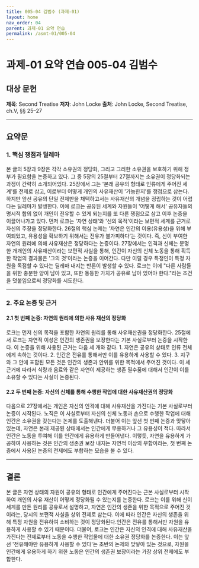 ```yaml
---
title: 005-04 김범수 (과제-01)
layout: home
nav_order: 04
parent: 과제-01 요약 연습
permalink: /asmt-01/005-04
---
```


# 과제-01 요약 연습 005-04 김범수

## 대상 문헌  
**제목**: Second Treatise 
**저자**: John Locke
**출처**: John Locke, Second Treatise, ch.V, §§ 25–27

---

## 요약문  

### 1. 핵심 쟁점과 딜레마  
본 글의 5장과 9장은 각각 소유권의 정당화, 그리고 그러한 소유권을 보호하기 위해 정부가 필요함을 논증하고 있다. 그 중 5장의 25절부터 27절까지는 소유권이 정당화되는 과정이 간략히 소개되어있다. 25장에서 그는 '본래 공유의 형태로 인류에게 주어진 세계'를 전제로 삼고, 이로부터 어떻게 개인의 사유재산이 '가능한지'를 쟁점으로 삼는다. 하지만 앞선 공유의 단일 전제만을 채택하고서는 사유재산의 개념을 정립하는 것이 어렵다는 딜레마가 발생한다. 이에 로크는 공유된 세계와 자원들이 '어떻게 해서' 공유자들의 명시적 합의 없이 개인이 전유할 수 있게 되는지를 또 다른 쟁점으로 삼고 이후 논증을 이끌어나가고 있다. 먼저 로크는 '자연 상태'와 '신의 목적'이라는 보편적 세계를 근거로 자신의 주장을 정당화한다. 26절의 핵심 논제는 '자연은 인간의 이용(유용성)을 위해 부여되었고, 유용성을 확보하기 위해서는 전유가 불가피하다'는 것이다. 즉, 신이 부여한 자연의 원리에 의해 사유재산은 정당하다는 논증이다. 27장에서는 인격과 신체는 분명한 개개인의 사유재산이라는 보편적 사실을 통해, 인간이 자신의 신체 노동을 통해 획득한 작업의 결과물은 '그의 것'이라는 논증을 이어간다. 다만 이럴 경우 특정인이 특정 자원을 독점할 수 있다는 딜레마 내지는 반론이 발생할 수 있다. 로크는 이에 "다른 사람들을 위한 충분한 양이 남아 있고, 또한 동등한 가치가 공유로 남아 있어야 한다."라는 조건을 덧붙임으로써 정당화를 시도한다.

---

### 2. 주요 논증 및 근거  

#### 2.1 첫 번째 논증: 자연의 원리에 의한 사유 재산의 정당화

로크는 먼저 신의 목적을 포함한 자연의 원리를 통해 사유재산권을 정당화한다. 25절에서 로크는 자연적 이성은 인간의 생존권을 보장한다는 기본 사실로부터 논증을 시작한다. 이 논증을 위해 사용된 근거는 다음 세 개와 같다. 1. 자연은 공유의 상태로 인류 전체에게 속하는 것이다. 2. 인간은 전유를 통해서만 이를 유용하게 사용할 수 있다. 3. 지구와 그 안에 포함된 모든 것은 인간의 생존과 안위를 위한 목적에서 주어진 것이다. 이 세 근거에 따라서 식량과 음료와 같은 자연이 제공하는 생존 필수품에 대해서 인간이 이를 소유할 수 있다는 사실이 논증된다.

#### 2.2 두 번째 논증: 자신의 신체를 통해 수행한 작업에 대한 사유재산권의 정당화
다음으로 27장에서는 개인은 자신의 인격에 대해 사유재산을 가진다는 기본 사실로부터 논증이 시작된다. 노직은 이 사실로부터 자신의 신체 노동과 손으로 수행한 작업에 대해 인간은 소유권을 갖는다는 논제를 도출해낸다. 더불어 이는 앞선 첫 번째 논증과 맞닿아있는데, 자연은 본래 제공된 상태에서는 인간에게 무용하거나 그 유용성이 적다. 따라서 인간은 노동을 투여해 이를 인간에게 유용하게 만들어낸다. 이렇듯, 자연을 유용하게 가공하여 사용하는 것은 인간의 생존권 보장 내지는 자연적 이상의 부합이라는, 첫 번째 논증에서 사용된 논증의 전제에도 부합하는 모습을 볼 수 있다.

---

## 결론  
본 글은 자연 상태의 자원이 공유의 형태로 인간에게 주어진다는 근본 사실로부터 시작하여 개인의 사유 재산이 어떻게 정당화될 수 있는지를 논증한다. 로크는 이를 위해 신이 세계를 만든 원리를 공유로서 설명하고, 자연은 인간의 생존을 위한 목적으로 주어진 것이라는, 당시의 보편적 사실을 상위 전제로 삼는다. 이에 따라 인간은 자신의 생존을 위해 특정 자원을 전유하여 소비하는 것이 정당화된다.인간은 전유를 통해서만 자원을 유용하게 사용할 수 있기 때문이다. 더불어, 로크는 인간은 자신의 인격에 대해 사유재산을 가진다는 전제로부터 노동을 수행한 작업물에 대한 소유권 정당화를 논증한다. 이는 앞선 '전유해야만 유용하게 사용할 수 있다'는 초반의 논제와 맞닿아 있는 것으로, 자원을 인간에게 유용하게 하기 위한 노동은 인간의 생존권 보장이라는 가장 상위 전제에도 부합한다. 